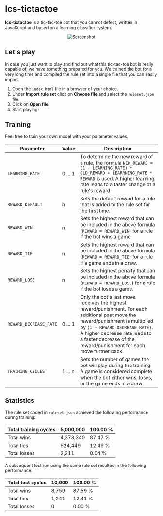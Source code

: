 # lcs-tictactoe

**lcs-tictactoe** is a tic-tac-toe bot that you cannot defeat, written in JavaScript and based on a learning classifier system.

<p align="center">
  <img src="https://user-images.githubusercontent.com/50206261/104651776-685f9d80-56b8-11eb-88f3-a624a39aa337.gif" alt="Screenshot" />
</p>

## Let's play

In case you just want to play and find out what this tic-tac-toe bot is really capable of, we have something prepared for you. We trained the bot for a very long time and compiled the rule set into a single file that you can easily import.

1. Open the `index.html` file in a browser of your choice.
2. Under **Import rule set** click on **Choose file** and select the `ruleset.json` file.
3. Click on **Open file**.
4. Start playing!

## Training

Feel free to train your own model with your parameter values.

Parameter | Value | Description
--- | --- | ---
`LEARNING_RATE` | 0 ... 1 | To determine the new reward of a rule, the formula `NEW_REWARD = (1 - LEARNING_RATE) * OLD_REWARD + LEARRNING_RATE * REWARD` is used. A higher learning rate leads to a faster change of a rule's reward.
`REWARD_DEFAULT` | n | Sets the default reward for a rule that is added to the rule set for the first time.
`REWARD_WIN` | n | Sets the highest reward that can be included in the above formula (`REWARD = REWARD_WIN`) for a rule if the bot wins a game.
`REWARD_TIE` | n | Sets the highest reward that can be included in the above formula (`REWARD = REWARD_TIE`) for a rule if a game ends in a draw.
`REWARD_LOSE` | n | Sets the highest penalty that can be included in the above formula (`REWARD = REWARD_LOSE`) for a rule if the bot loses a game.
`REWARD_DECREASE_RATE` | 0 ... 1 | Only the bot's last move receives the highest reward/punishment. For each additional past move the reward/punishment is multiplied by `(1 - REWARD_DECREASE_RATE)`. A higher decrease rate leads to a faster decrease of the reward/punishment for each move further back.
`TRAINING_CYCLES` | 1 ... n | Sets the number of games the bot will play during the training. A game is considered complete when the bot either wins, loses, or the game ends in a draw.

## Statistics

The rule set coded in `ruleset.json` achieved the following performance during training:

| Total training cycles | 5,000,000 | 100.00 %
| --- | --- | --- |
| Total wins | 4,373,340 | 87.47 % |
| Total ties | 624,449 | 12.49 % |
| Total losses | 2,211 | 0.04 % |

A subsequent test run using the same rule set resulted in the following performance:

| Total test cycles | 10,000 | 100.00 %
| --- | --- | --- |
| Total wins | 8,759 | 87.59 % |
| Total ties | 1,241 | 12.41 % |
| Total losses | 0 | 0.00 % |
